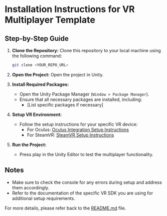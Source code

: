# Installation Instructions for VR Multiplayer Template

## Step-by-Step Guide

1. **Clone the Repository:**
   Clone this repository to your local machine using the following command:
   ```bash
   git clone <YOUR_REPO_URL>
   ```

2. **Open the Project:**
   Open the project in Unity.

3. **Install Required Packages:**
   - Open the Unity Package Manager (`Window > Package Manager`).
   - Ensure that all necessary packages are installed, including:
     - [List specific packages if necessary]

4. **Setup VR Environment:**
   - Follow the setup instructions for your specific VR device:
     - For Oculus: [Oculus Integration Setup Instructions](https://developer.oculus.com/documentation/unity/unity-getting-started/)
     - For SteamVR: [SteamVR Setup Instructions](https://www.vive.com/us/support/vive/category/article/2976/)

5. **Run the Project:**
   - Press play in the Unity Editor to test the multiplayer functionality.

## Notes
- Make sure to check the console for any errors during setup and address them accordingly.
- Refer to the documentation of the specific VR SDK you are using for additional setup requirements.

For more details, please refer back to the [README.md](README.md) file.
